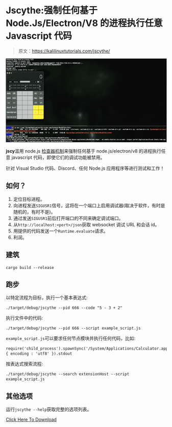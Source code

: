 # Jscythe:强制任何基于 Node.Js/Electron/V8 的进程执行任意 Javascript 代码

> 原文：<https://kalilinuxtutorials.com/jscythe/>

[![](img//e343a506358de83d6a361071b6848c24.png)](https://blogger.googleusercontent.com/img/b/R29vZ2xl/AVvXsEjxgBFudwlhN8PizIXeCFR5lH5aa_-GIwrvBeFvC9law41JUatojcFB1DFWKZPn3Tr30WaGtEoT2WBmUNJvcOOUF5g6vXTJuJc2Ib2EHpwkAHn6Btc0hgJ0Ic0h-UvMsirakqso2dmDSWifcPYO7CdeEP-2RasyRPBJtqxglNtx2sgyXgr1T7U97ltN/s728/jscythe.png)

**jscy**滥用 node.js [检查器机制](https://nodejs.org/en/docs/guides/debugging-getting-started/)来强制任何基于 node.js/electron/v8 的进程执行任意 javascript 代码，即使它们的调试功能被禁用。

针对 Visual Studio 代码、Discord、任何 Node.js 应用程序等进行测试和工作！

## 如何？

1.  定位目标进程。
2.  向进程发送`SIGUSR1`信号，这将在一个端口上启用调试器(取决于软件，有时是随机的，有时不是)。
3.  通过发送`SIGUSR1`前后打开端口的不同来确定调试端口。
4.  从`http://localhost:<port>/json`获取 websocket 调试 URL 和会话 id。
5.  用提供的代码发送一个`Runtime.evaluate`请求。
6.  利润。

## 建筑

```
cargo build --release
```

## 跑步

以特定流程为目标，执行一个基本表达式:

```
./target/debug/jscythe --pid 666 --code "5 - 3 + 2"
```

执行文件中的代码:

```
./target/debug/jscythe --pid 666 --script example_script.js
```

`example_script.js`可以要求任何节点模块并执行任何代码，比如:

```
require('child_process').spawnSync('/System/Applications/Calculator.app/Contents/MacOS/Calculator', { encoding : 'utf8' }).stdout
```

按表达式搜索流程:

```
./target/debug/jscythe --search extensionHost --script example_script.js
```

## 其他选项

运行`jscythe --help`获取完整的选项列表。

[Click Here To Download](https://github.com/evilsocket/jscythe)